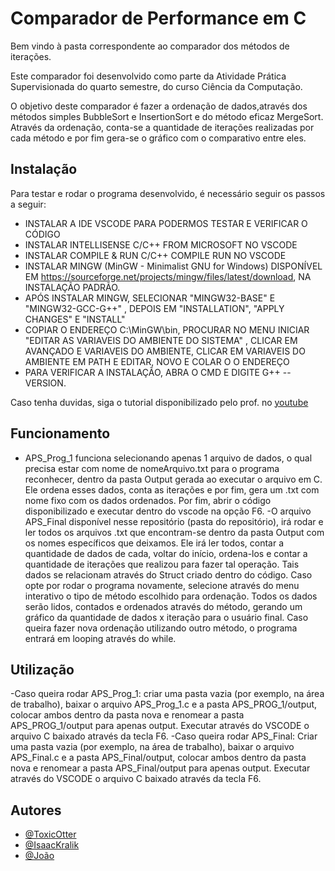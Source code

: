 # Comparador de Performance em C

Bem vindo à pasta correspondente ao comparador dos métodos de iterações.

Este comparador foi desenvolvido como parte da Atividade Prática Supervisionada
do quarto semestre, do curso Ciência da Computação.

O objetivo deste comparador é fazer a ordenação de dados,através dos métodos simples BubbleSort e InsertionSort e do método eficaz MergeSort.
Através da ordenação, conta-se a quantidade de iterações realizadas por cada método e por fim gera-se o gráfico com o comparativo entre eles. 

## Instalação
Para testar e rodar o programa desenvolvido, é necessário seguir os passos a seguir:
- INSTALAR A IDE VSCODE PARA PODERMOS TESTAR E VERIFICAR O CÓDIGO 
- INSTALAR INTELLISENSE C/C++ FROM MICROSOFT NO VSCODE
- INSTALAR COMPILE & RUN C/C++ COMPILE RUN NO VSCODE 
- INSTALAR MINGW (MinGW - Minimalist GNU for Windows) DISPONÍVEL EM 
https://sourceforge.net/projects/mingw/files/latest/download, NA INSTALAÇÃO PADRÃO. 
- APÓS INSTALAR MINGW, SELECIONAR "MINGW32-BASE" E "MINGW32-GCC-G++" , DEPOIS EM "INSTALLATION", "APPLY CHANGES" E "INSTALL"
- COPIAR O ENDEREÇO C:\MinGW\bin, PROCURAR NO MENU INICIAR "EDITAR AS VARIAVEIS DO AMBIENTE DO SISTEMA" , CLICAR EM 
AVANÇADO E VARIAVEIS DO AMBIENTE, CLICAR EM VARIAVEIS DO AMBIENTE EM PATH E EDITAR, NOVO E COLAR O O ENDEREÇO 
- PARA VERIFICAR A INSTALAÇÃO, ABRA O CMD E DIGITE G++ --VERSION.

Caso tenha duvidas, siga o tutorial disponibilizado pelo prof. no [youtube](https://www.youtube.com/watch?v=RJ4ta9mjrWc)
## Funcionamento
- APS_Prog_1 funciona selecionando apenas 1 arquivo de dados, o qual precisa estar com nome de nomeArquivo.txt para o programa reconhecer, dentro da pasta Output gerada ao executar o arquivo em C.
Ele ordena esses dados, conta as iterações e por fim, gera um .txt com nome fixo com os dados ordenados.
Por fim, abrir o código disponibilizado e executar dentro do vscode na opção F6.
-O arquivo APS_Final disponível nesse repositório (pasta do repositório), irá rodar e ler todos os arquivos .txt que encontram-se dentro da pasta Output com os nomes específicos que deixamos. Ele irá ler todos, contar a quantidade de dados de cada, voltar do início, ordena-los e contar a quantidade de iterações que realizou para fazer tal operação. Tais dados se relacionam através do Struct criado dentro do código. 
Caso opte por rodar o programa novamente, selecione através do menu interativo o tipo de método escolhido para ordenação.
Todos os dados serão lidos, contados e ordenados através do método, gerando um gráfico da quantidade de dados x iteração para o usuário final.
Caso queira fazer nova ordenação utilizando outro método, o programa entrará em looping através do while.

## Utilização
-Caso queira rodar APS_Prog_1: criar uma pasta vazia (por exemplo, na área de trabalho), baixar o arquivo APS_Prog_1.c e a pasta APS_PROG_1/output, colocar ambos dentro da pasta nova e renomear a pasta APS_PROG_1/output para apenas output. Executar através do VSCODE o arquivo C baixado através da tecla F6.
-Caso queira rodar APS_Final: Criar uma pasta vazia (por exemplo, na área de trabalho), baixar o arquivo APS_Final.c e a pasta APS_Final/output, colocar ambos dentro da pasta nova e renomear a pasta APS_Final/output para apenas output. Executar através do VSCODE o arquivo C baixado através da tecla F6.

## Autores
- [@ToxicOtter](https://github.com/ToxicOtter)
- [@IsaacKralik](https://github.com/IsaacKralik)
- [@João](https://www.linkedin.com/in/joão-cardoso-769a531b9/)
